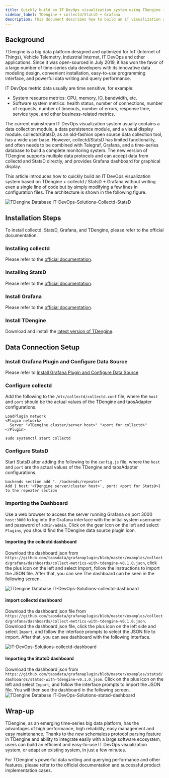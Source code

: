 ```yaml
---
title: Quickly build an IT DevOps visualization system using TDengine + collectd/StatsD + Grafana
sidebar_label: TDengine + collectd/StatsD + Grafana
description: This document describes how to build an IT visualization system by integrating TDengine with Grafana and collectd or StatsD.
---
```


## Background

TDengine is a big data platform designed and optimized for IoT (Internet of Things), Vehicle Telemetry, Industrial Internet, IT DevOps and other applications. Since it was open-sourced in July 2019, it has won the favor of a large number of time-series data developers with its innovative data modeling design, convenient installation, easy-to-use programming interface, and powerful data writing and query performance.

IT DevOps metric data usually are time sensitive, for example:

- System resource metrics: CPU, memory, IO, bandwidth, etc.
- Software system metrics: health status, number of connections, number of requests, number of timeouts, number of errors, response time, service type, and other business-related metrics.

The current mainstream IT DevOps visualization system usually contains a data collection module, a data persistence module, and a visual display module. collectd/StatsD, as an old-fashion open source data collection tool, has a wide user base. However, collectd/StatsD has limited functionality, and often needs to be combined with Telegraf, Grafana, and a time-series database to build a complete monitoring system.
The new version of TDengine supports multiple data protocols and can accept data from collectd and StatsD directly, and provides Grafana dashboard for graphical display.

This article introduces how to quickly build an IT DevOps visualization system based on TDengine + collectd / StatsD + Grafana without writing even a single line of code but by simply modifying a few lines in configuration files. The architecture is shown in the following figure.

![TDengine Database IT-DevOps-Solutions-Collectd-StatsD](./IT-DevOps-Solutions-Collectd-StatsD.webp)

## Installation Steps

To install collectd, StatsD, Grafana, and TDengine, please refer to the official documentation.

### Installing collectd

Please refer to the [official documentation](https://collectd.org/documentation.shtml).

### Installing StatsD

Please refer to the [official documentation](https://github.com/statsd/statsd).

### Install Grafana

Please refer to the [official documentation](https://grafana.com/grafana/download).

### Install TDengine

Download and install the [latest version of TDengine](https://docs.tdengine.com/releases/tdengine/).

## Data Connection Setup

### Install Grafana Plugin and Configure Data Source

Please refer to [Install Grafana Plugin and Configure Data Source](../../third-party/grafana/#install-grafana-plugin-and-configure-data-source)

### Configure collectd

Add the following to the `/etc/collectd/collectd.conf` file, where the `host` and `port` should be the actual values of the TDengine and taosAdapter configurations.

```text
LoadPlugin network
<Plugin network>
  Server "<TDengine cluster/server host>" "<port for collectd>"
</Plugin>

sudo systemctl start collectd
```

### Configure StatsD

Start StatsD after adding the following to the `config.js` file, where the `host` and `port` are the actual values of the TDengine and taosAdapter configurations.

```text
backends section add ". /backends/repeater"
Add { host:'<TDengine server/cluster host>', port: <port for StatsD>} to the repeater section
```

### Importing the Dashboard

Use a web browser to access the server running Grafana on port 3000 `host:3000` to log into the Grafana interface with the initial system username and password of `admin/admin`.
Click on the gear icon on the left and select `Plugins`, you should find the TDengine data source plugin icon.

#### Importing the collectd dashboard

Download the dashboard json from `https://github.com/taosdata/grafanaplugin/blob/master/examples/collectd/grafana/dashboards/collect-metrics-with-tdengine-v0.1.0.json`, click the plus icon on the left and select Import, follow the instructions to import the JSON file. After that, you can see
The dashboard can be seen in the following screen.

![TDengine Database IT-DevOps-Solutions-collectd-dashboard](./IT-DevOps-Solutions-collectd-dashboard.webp)

#### import collectd dashboard

Download the dashboard json file from `https://github.com/taosdata/grafanaplugin/blob/master/examples/collectd/grafana/dashboards/collect-metrics-with-tdengine-v0.1.0.json`. Download the dashboard json file, click the plus icon on the left side and select `Import`, and follow the interface prompts to select the JSON file to import. After that, you can see
dashboard with the following interface.

![IT-DevOps-Solutions-collectd-dashboard](./IT-DevOps-Solutions-collectd-dashboard.webp)

#### Importing the StatsD dashboard

Download the dashboard json from `https://github.com/taosdata/grafanaplugin/blob/master/examples/statsd/dashboards/statsd-with-tdengine-v0.1.0.json`. Click on the plus icon on the left and select `Import`, and follow the interface prompts to import the JSON file. You will then see the dashboard in the following screen.
![TDengine Database IT-DevOps-Solutions-statsd-dashboard](./IT-DevOps-Solutions-statsd-dashboard.webp)

## Wrap-up

TDengine, as an emerging time-series big data platform, has the advantages of high performance, high reliability, easy management and easy maintenance. Thanks to the new schemaless protocol parsing feature in TDengine and ability to integrate easily with a large software ecosystem, users can build an efficient and easy-to-use IT DevOps visualization system, or adapt an existing system, in just a few minutes.

For TDengine's powerful data writing and querying performance and other features, please refer to the official documentation and successful product implementation cases.
